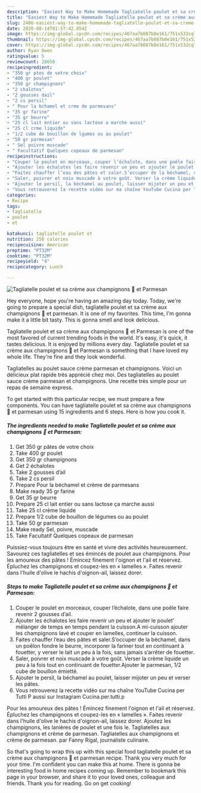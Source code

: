 ```yaml
---
description: "Easiest Way to Make Homemade Tagliatelle poulet et sa crème aux champignons 🍄 et Parmesan"
title: "Easiest Way to Make Homemade Tagliatelle poulet et sa crème aux champignons 🍄 et Parmesan"
slug: 2406-easiest-way-to-make-homemade-tagliatelle-poulet-et-sa-creme-aux-champignons-et-parmesan
date: 2020-08-14T01:57:42.854Z
image: https://img-global.cpcdn.com/recipes/467aa7b087b8e161/751x532cq70/tagliatelle-poulet-et-sa-creme-aux-champignons-🍄-et-parmesan-photo-principale-de-la-recette.jpg
thumbnail: https://img-global.cpcdn.com/recipes/467aa7b087b8e161/751x532cq70/tagliatelle-poulet-et-sa-creme-aux-champignons-🍄-et-parmesan-photo-principale-de-la-recette.jpg
cover: https://img-global.cpcdn.com/recipes/467aa7b087b8e161/751x532cq70/tagliatelle-poulet-et-sa-creme-aux-champignons-🍄-et-parmesan-photo-principale-de-la-recette.jpg
author: Ryan Owen
ratingvalue: 5
reviewcount: 28650
recipeingredient:
- "350 gr ptes de votre choix"
- "400 gr poulet"
- "350 gr champignons"
- "2 chalotes"
- "2 gousses dail"
- "2 cs persil"
- " Pour la bchamel et crme de parmesans"
- "35 gr farine"
- "35 gr beurre"
- "25 cl lait entier ou sans lactose a marche aussi"
- "25 cl crme liquide"
- "1/2 cube de bouillon de lgumes ou au poulet"
- "50 gr parmesan"
- " Sel poivre muscade"
- " Facultatif Quelques copeaux de parmesan"
recipeinstructions:
- "Couper le poulet en morceaux, couper l’échalote, dans une poêle faire revenir 2 gousses d’ail."
- "Ajouter les échalotes les faire revenir un peu et ajouter le poulet’ mélanger de temps en temps pendant la cuisson.A mi-cuisson ajouter les champignons lavė et couper en lamelles, continuer la cuisson."
- "Faites chauffer l’eau des pâtes et saler.S’occuper de la béchamel, dans un poêlon fondre le beurre, incorporer la fariner tout en continuant à fouetter, y verser le lait un peu à la fois, sans jamais s’arrêter de fouetter."
- "Saler, poivrer et noix muscade à votre goût. Verser la crème liquide un peu à la fois tout en continuant de fouetter.Ajouter le parmesan, 1/2 cube de bouillon émietté."
- "Ajouter le persil, la béchamel au poulet, laisser mijoter un peu et verser les pâtes."
- "Vous retrouverez la recette vidéo sur ma chaîne YouTube Cucina per Tutti P aussi sur Instagram Cucina.per.tutti.p"
categories:
- Recipe
tags:
- tagliatelle
- poulet
- et

katakunci: tagliatelle poulet et 
nutrition: 250 calories
recipecuisine: American
preptime: "PT32M"
cooktime: "PT32M"
recipeyield: "4"
recipecategory: Lunch

---
```



![Tagliatelle poulet et sa crème aux champignons 🍄 et Parmesan](https://img-global.cpcdn.com/recipes/467aa7b087b8e161/751x532cq70/tagliatelle-poulet-et-sa-creme-aux-champignons-🍄-et-parmesan-photo-principale-de-la-recette.jpg)

Hey everyone, hope you're having an amazing day today. Today, we're going to prepare a special dish, tagliatelle poulet et sa crème aux champignons 🍄 et parmesan. It is one of my favorites. This time, I'm gonna make it a little bit tasty. This is gonna smell and look delicious.

Tagliatelle poulet et sa crème aux champignons 🍄 et Parmesan is one of the most favored of current trending foods in the world. It's easy, it's quick, it tastes delicious. It is enjoyed by millions every day. Tagliatelle poulet et sa crème aux champignons 🍄 et Parmesan is something that I have loved my whole life. They're fine and they look wonderful.

Tagliatelles au poulet sauce crème parmesan et champignons. Voici un délicieux plat rapide très apprécié chez moi. Des tagliatelles au poulet sauce crème parmesan et champignons. Une recette très simple pour un repas de semaine express.


To get started with this particular recipe, we must prepare a few components. You can have tagliatelle poulet et sa crème aux champignons 🍄 et parmesan using 15 ingredients and 6 steps. Here is how you cook it.

<!--inarticleads1-->

##### The ingredients needed to make Tagliatelle poulet et sa crème aux champignons 🍄 et Parmesan:

1. Get 350 gr pâtes de votre choix
1. Take 400 gr poulet
1. Get 350 gr champignons
1. Get 2 échalotes
1. Take 2 gousses d’ail
1. Take 2 cs persil
1. Prepare  Pour la béchamel et crème de parmesans
1. Make ready 35 gr farine
1. Get 35 gr beurre
1. Prepare 25 cl lait entier ou sans lactose ça marche aussi
1. Take 25 cl crème liquide
1. Prepare 1/2 cube de bouillon de légumes ou au poulet
1. Take 50 gr parmesan
1. Make ready  Sel, poivre, muscade
1. Take  Facultatif Quelques copeaux de parmesan


Puissiez-vous toujours être en santé et vivre des activités heureusement. Savourez ces tagliatelles et ses émincés de poulet aux champignons. Pour les amoureux des pâtes ! Émincez finement l&#39;oignon et l&#39;ail et réservez. Épluchez les champignons et coupez-les en « lamelles ». Faites revenir dans l&#39;huile d&#39;olive le hachis d&#39;oignon-ail, laissez dorer. 

<!--inarticleads2-->

##### Steps to make Tagliatelle poulet et sa crème aux champignons 🍄 et Parmesan:

1. Couper le poulet en morceaux, couper l’échalote, dans une poêle faire revenir 2 gousses d’ail.
1. Ajouter les échalotes les faire revenir un peu et ajouter le poulet’ mélanger de temps en temps pendant la cuisson.A mi-cuisson ajouter les champignons lavė et couper en lamelles, continuer la cuisson.
1. Faites chauffer l’eau des pâtes et saler.S’occuper de la béchamel, dans un poêlon fondre le beurre, incorporer la fariner tout en continuant à fouetter, y verser le lait un peu à la fois, sans jamais s’arrêter de fouetter.
1. Saler, poivrer et noix muscade à votre goût. Verser la crème liquide un peu à la fois tout en continuant de fouetter.Ajouter le parmesan, 1/2 cube de bouillon émietté.
1. Ajouter le persil, la béchamel au poulet, laisser mijoter un peu et verser les pâtes.
1. Vous retrouverez la recette vidéo sur ma chaîne YouTube Cucina per Tutti P aussi sur Instagram Cucina.per.tutti.p


Pour les amoureux des pâtes ! Émincez finement l&#39;oignon et l&#39;ail et réservez. Épluchez les champignons et coupez-les en « lamelles ». Faites revenir dans l&#39;huile d&#39;olive le hachis d&#39;oignon-ail, laissez dorer. Ajoutez les champignons, les lanières de poulet et une fois le. Tagliatelles aux champignons et crème de parmesan. Tagliatelles aux champignons et crème de parmesan. par Fanny Rigal, journaliste culinaire. 

So that's going to wrap this up with this special food tagliatelle poulet et sa crème aux champignons 🍄 et parmesan recipe. Thank you very much for your time. I'm confident you can make this at home. There is gonna be interesting food in home recipes coming up. Remember to bookmark this page in your browser, and share it to your loved ones, colleague and friends. Thank you for reading. Go on get cooking!
